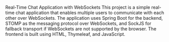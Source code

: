 Real-Time Chat Application with WebSockets
This project is a simple real-time chat application that enables multiple users to communicate with each other over WebSockets. The application uses Spring Boot for the backend, STOMP as the messaging protocol over WebSockets, and SockJS for fallback transport if WebSockets are not supported by the browser. The frontend is built using HTML, Thymeleaf, and JavaScript.
